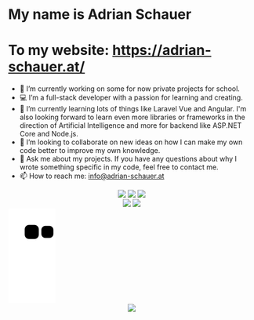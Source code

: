 # My name is Adrian Schauer

# To my website: https://adrian-schauer.at/

- 🔭 I’m currently working on some for now private projects for school.
- 💻 I’m a full-stack developer with a passion for learning and creating.
- 🌱 I’m currently learning lots of things like Laravel Vue and Angular. I'm also looking forward to learn even more libraries or frameworks in the direction of Artificial Intelligence and more for backend like ASP.NET Core and Node.js.
- 👯 I’m looking to collaborate on new ideas on how I can make my own code better to improve my own knowledge.
- 💬 Ask me about my projects. If you have any questions about why I wrote something specific in my code, feel free to contact me.
- 📫 How to reach me: info@adrian-schauer.at
<div align="center">
  <img
    src="https://visitor-badge-reloaded.herokuapp.com/badge?page_id=luckyforce.luckyforce&logo=github&style=for-the-badge&text=Views"
  />
  <img
    src="https://img.shields.io/github/followers/luckyforce?logo=github&style=for-the-badge"
  />
  <img
    src="https://img.shields.io/github/stars/luckyforce?logo=github&style=for-the-badge"
  />
</div>
<div align="center">
  <img src="https://github-readme-stats.vercel.app/api?username=luckyforce&show_icons=true&count_private=true&theme=radical" height="170"/>
  <img src="https://github-readme-stats.vercel.app/api/top-langs/?username=luckyforce&layout=compact&langs_count=10&theme=radical" height="170"/>
</div>
<a href="https://github.com/Platane/snk">
  <img src="https://raw.githubusercontent.com/luckyforce/luckyforce/output/github-contribution-grid-snake.svg" />
</a>
<div align="center">
  <img src="https://wakatime.com/share/@f31bfd54-b2f6-4df1-ae00-b016797b2fbd/9c75b9b4-c80e-4bed-9e0b-574ac51bcf96.png" />
</div>
